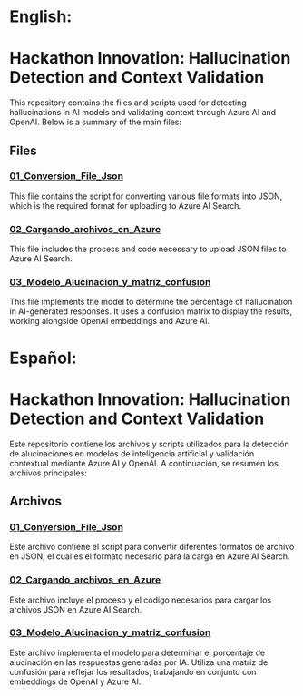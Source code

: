 # English:
# Hackathon Innovation: Hallucination Detection and Context Validation

This repository contains the files and scripts used for detecting hallucinations in AI models and validating context through Azure AI and OpenAI. Below is a summary of the main files:

## Files

### [01_Conversion_File_Json](https://github.com/LuisCerelli/Conversion_a_Json_para_Azure_Cognitive_Search.git)

This file contains the script for converting various file formats into JSON, which is the required format for uploading to Azure AI Search.

### [02_Cargando_archivos_en_Azure](02_Cargando_archivos_en_Azure)

This file includes the process and code necessary to upload JSON files to Azure AI Search.

### [03_Modelo_Alucinacion_y_matriz_confusion](03_Modelo_Alucinacion_y_matriz_confusion)

This file implements the model to determine the percentage of hallucination in AI-generated responses. It uses a confusion matrix to display the results, working alongside OpenAI embeddings and Azure AI.

# Español: 
# Hackathon Innovation: Hallucination Detection and Context Validation

Este repositorio contiene los archivos y scripts utilizados para la detección de alucinaciones en modelos de inteligencia artificial y validación contextual mediante Azure AI y OpenAI. A continuación, se resumen los archivos principales:

## Archivos

### [01_Conversion_File_Json](01_Conversion_File_Json)

Este archivo contiene el script para convertir diferentes formatos de archivo en JSON, el cual es el formato necesario para la carga en Azure AI Search. 

### [02_Cargando_archivos_en_Azure](02_Cargando_archivos_en_Azure)

Este archivo incluye el proceso y el código necesarios para cargar los archivos JSON en Azure AI Search.

### [03_Modelo_Alucinacion_y_matriz_confusion](03_Modelo_Alucinacion_y_matriz_confusion)

Este archivo implementa el modelo para determinar el porcentaje de alucinación en las respuestas generadas por IA. Utiliza una matriz de confusión para reflejar los resultados, trabajando en conjunto con embeddings de OpenAI y Azure AI.
